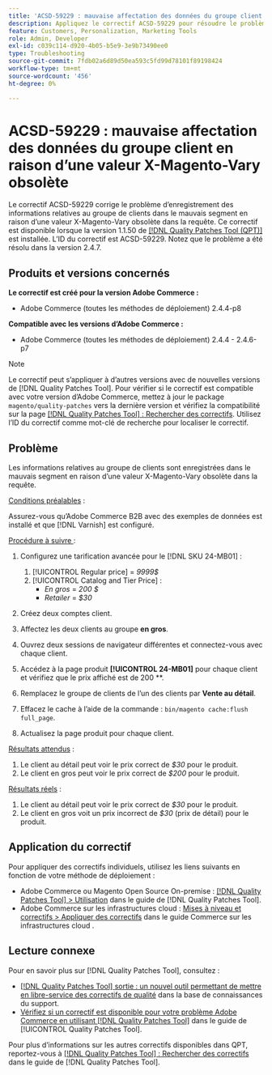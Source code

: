 ```yaml
---
title: 'ACSD-59229 : mauvaise affectation des données du groupe client en raison d’une valeur X-Magento-Vary obsolète'
description: Appliquez le correctif ACSD-59229 pour résoudre le problème d’Adobe Commerce où les informations relatives au groupe de clients sont enregistrées dans le mauvais segment en raison d’une valeur X-Magento-Vary obsolète dans la requête.
feature: Customers, Personalization, Marketing Tools
role: Admin, Developer
exl-id: c039c114-d920-4b05-b5e9-3e9b73490ee0
type: Troubleshooting
source-git-commit: 7fdb02a6d89d50ea593c5fd99d78101f89198424
workflow-type: tm+mt
source-wordcount: '456'
ht-degree: 0%

---
```


# ACSD-59229 : mauvaise affectation des données du groupe client en raison d’une valeur X-Magento-Vary obsolète

Le correctif ACSD-59229 corrige le problème d’enregistrement des informations relatives au groupe de clients dans le mauvais segment en raison d’une valeur X-Magento-Vary obsolète dans la requête. Ce correctif est disponible lorsque la version 1.1.50 de [[!DNL Quality Patches Tool (QPT)]](https://experienceleague.adobe.com/fr/docs/commerce-operations/tools/quality-patches-tool/quality-patches-tool-to-self-serve-quality-patches) est installée. L’ID du correctif est ACSD-59229. Notez que le problème a été résolu dans la version 2.4.7.

## Produits et versions concernés

**Le correctif est créé pour la version Adobe Commerce :**

* Adobe Commerce (toutes les méthodes de déploiement) 2.4.4-p8

**Compatible avec les versions d’Adobe Commerce :**

* Adobe Commerce (toutes les méthodes de déploiement) 2.4.4 - 2.4.6-p7

>[!NOTE]
>
>Le correctif peut s’appliquer à d’autres versions avec de nouvelles versions de [!DNL Quality Patches Tool]. Pour vérifier si le correctif est compatible avec votre version d’Adobe Commerce, mettez à jour le package `magento/quality-patches` vers la dernière version et vérifiez la compatibilité sur la page [[!DNL Quality Patches Tool] : Rechercher des correctifs](https://experienceleague.adobe.com/tools/commerce-quality-patches/index.html?lang=fr). Utilisez l’ID du correctif comme mot-clé de recherche pour localiser le correctif.

## Problème

Les informations relatives au groupe de clients sont enregistrées dans le mauvais segment en raison d’une valeur X-Magento-Vary obsolète dans la requête.

<u>Conditions préalables</u> :

Assurez-vous qu’Adobe Commerce B2B avec des exemples de données est installé et que [!DNL Varnish] est configuré.

<u>Procédure à suivre </u> :

1. Configurez une tarification avancée pour le [!DNL SKU 24-MB01] :
   1. [!UICONTROL Regular price] = *9999$*
   1. [!UICONTROL Catalog and Tier Price] :
      * *En gros* = *200 $*
      * *Retailer* = *$30*

1. Créez deux comptes client.
1. Affectez les deux clients au groupe **en gros**.
1. Ouvrez deux sessions de navigateur différentes et connectez-vous avec chaque client.
1. Accédez à la page produit **[!UICONTROL 24-MB01]** pour chaque client et vérifiez que le prix affiché est de 200 **.
1. Remplacez le groupe de clients de l’un des clients par **Vente au détail**.
1. Effacez le cache à l’aide de la commande : `bin/magento cache:flush full_page`.
1. Actualisez la page produit pour chaque client.

<u>Résultats attendus</u> :

1. Le client au détail peut voir le prix correct de *$30* pour le produit.
1. Le client en gros peut voir le prix correct de *$200* pour le produit.

<u>Résultats réels</u> :

1. Le client au détail peut voir le prix correct de *$30* pour le produit.
1. Le client en gros voit un prix incorrect de *$30* (prix de détail) pour le produit.

## Application du correctif

Pour appliquer des correctifs individuels, utilisez les liens suivants en fonction de votre méthode de déploiement :

* Adobe Commerce ou Magento Open Source On-premise : [[!DNL Quality Patches Tool] > Utilisation](/help/tools/quality-patches-tool/usage.md) dans le guide de [!DNL Quality Patches Tool].
* Adobe Commerce sur les infrastructures cloud : [Mises à niveau et correctifs > Appliquer des correctifs](https://experienceleague.adobe.com/docs/commerce-cloud-service/user-guide/develop/upgrade/apply-patches.html?lang=fr) dans le guide Commerce sur les infrastructures cloud .

## Lecture connexe

Pour en savoir plus sur [!DNL Quality Patches Tool], consultez :

* [[!DNL Quality Patches Tool] sortie : un nouvel outil permettant de mettre en libre-service des correctifs de qualité](https://experienceleague.adobe.com/fr/docs/commerce-operations/tools/quality-patches-tool/quality-patches-tool-to-self-serve-quality-patches) dans la base de connaissances du support.
* [Vérifiez si un correctif est disponible pour votre problème Adobe Commerce en utilisant [!DNL Quality Patches Tool]](/help/tools/quality-patches-tool/patches-available-in-qpt/check-patch-for-magento-issue-with-magento-quality-patches.md) dans le guide de [!UICONTROL Quality Patches Tool].


Pour plus d’informations sur les autres correctifs disponibles dans QPT, reportez-vous à [[!DNL Quality Patches Tool] : Rechercher des correctifs](https://experienceleague.adobe.com/tools/commerce-quality-patches/index.html?lang=fr) dans le guide de [!DNL Quality Patches Tool].
